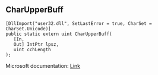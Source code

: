 ## CharUpperBuff

```
[DllImport("user32.dll", SetLastError = true, CharSet = CharSet.Unicode)]
public static extern uint CharUpperBuff(
   [In,
   Out] IntPtr lpsz,
   uint cchLength
);
```

Microsoft documentation: [Link](https://docs.microsoft.com/en-us/windows/win32/api/winuser/nf-winuser-charupperbuffw)
